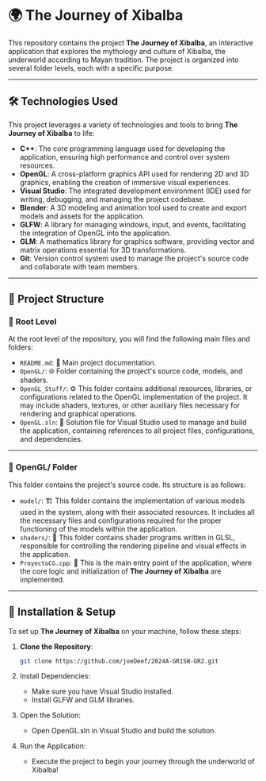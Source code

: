 # 🌍 **The Journey of Xibalba**

This repository contains the project **The Journey of Xibalba**, an interactive application that explores the mythology and culture of Xibalba, the underworld according to Mayan tradition. The project is organized into several folder levels, each with a specific purpose.

---

## 🛠️ **Technologies Used**

This project leverages a variety of technologies and tools to bring **The Journey of Xibalba** to life:

- **C++**: The core programming language used for developing the application, ensuring high performance and control over system resources. 
- **OpenGL**: A cross-platform graphics API used for rendering 2D and 3D graphics, enabling the creation of immersive visual experiences.
- **Visual Studio**: The integrated development environment (IDE) used for writing, debugging, and managing the project codebase.
- **Blender**: A 3D modeling and animation tool used to create and export models and assets for the application.
- **GLFW**: A library for managing windows, input, and events, facilitating the integration of OpenGL into the application.
- **GLM**: A mathematics library for graphics software, providing vector and matrix operations essential for 3D transformations.
- **Git**: Version control system used to manage the project's source code and collaborate with team members.

---

## 📂 **Project Structure**

### 📁 **Root Level**

At the root level of the repository, you will find the following main files and folders:

- `README.md`: 📑 Main project documentation.
- `OpenGL/`: 🌐 Folder containing the project's source code, models, and shaders.
- `OpenGL_Stuff/`: ⚙️ This folder contains additional resources, libraries, or configurations related to the OpenGL implementation of the project. It may include shaders, textures, or other auxiliary files necessary for rendering and graphical operations.
- `OpenGL.sln`: 🔧 Solution file for Visual Studio used to manage and build the application, containing references to all project files, configurations, and dependencies.

---

### 📁 **OpenGL/ Folder**

This folder contains the project's source code. Its structure is as follows:

- `model/`: 🏗️ This folder contains the implementation of various models used in the system, along with their associated resources. It includes all the necessary files and configurations required for the proper functioning of the models within the application.
- `shaders/`: 🎨 This folder contains shader programs written in GLSL, responsible for controlling the rendering pipeline and visual effects in the application.
- `ProyectoCG.cpp`: 📝 This is the main entry point of the application, where the core logic and initialization of **The Journey of Xibalba** are implemented.

---

## 📝 **Installation & Setup**

To set up **The Journey of Xibalba** on your machine, follow these steps:

1. **Clone the Repository**:
   ```bash
   git clone https://github.com/joeDeef/2024A-GR1SW-GR2.git
2. Install Dependencies:
    - Make sure you have Visual Studio installed.
    - Install GLFW and GLM libraries.

3. Open the Solution:
    
    - Open OpenGL.sln in Visual Studio and build the solution.

4. Run the Application:

    - Execute the project to begin your journey through the underworld of Xibalba!